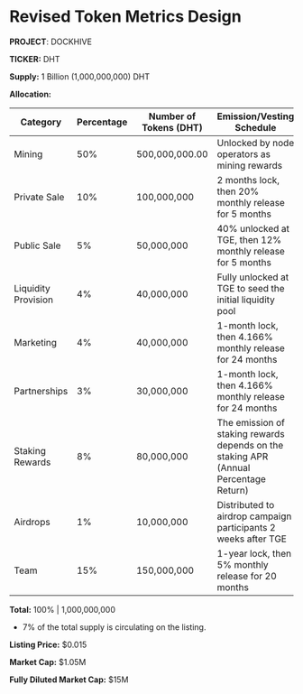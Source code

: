 

# Revised Token Metrics Design

**PROJECT**:  DOCKHIVE

**TICKER:** DHT

**Supply:** 1 Billion (1,000,000,000) DHT

**Allocation:**

| Category | Percentage | Number of Tokens (DHT) | Emission/Vesting Schedule |
|-|-|-|-|
| Mining | 50% | 500,000,000.00 | Unlocked by node operators as mining rewards |
| Private Sale | 10% | 100,000,000 | 2 months lock, then 20% monthly release for 5 months |
| Public Sale | 5% | 50,000,000 | 40% unlocked at TGE, then 12% monthly release for 5 months |
| Liquidity Provision | 4% | 40,000,000 | Fully unlocked at TGE to seed the initial liquidity pool |
| Marketing | 4% | 40,000,000 | 1-month lock, then 4.166% monthly release for 24 months |
| Partnerships | 3% | 30,000,000 | 1-month lock, then 4.166% monthly release for 24 months | 
| Staking Rewards | 8% | 80,000,000 | The emission of staking rewards depends on the staking APR (Annual Percentage Return) |
| Airdrops | 1% | 10,000,000 | Distributed to airdrop campaign participants 2 weeks after TGE |
| Team | 15% | 150,000,000 | 1-year lock, then 5% monthly release for 20 months |

**Total:** 100% | 1,000,000,000

* 7% of the total supply is circulating on the listing.

**Listing Price:** $0.015  

**Market Cap:** $1.05M  

**Fully Diluted Market Cap:** $15M
<!--stackedit_data:
eyJoaXN0b3J5IjpbLTEwMzE3NzE5NTJdfQ==
-->